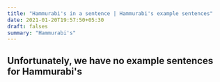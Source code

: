 ```yaml
---
title: "Hammurabi's in a sentence | Hammurabi's example sentences"
date: 2021-01-20T19:57:50+05:30
draft: falses
summary: "Hammurabi's"
---
```

## Unfortunately, we have no example sentences for Hammurabi's                 
